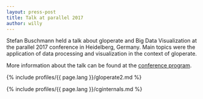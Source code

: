 ```yaml
---
layout: press-post
title: Talk at parallel 2017
author: willy
---
```


Stefan Buschmann held a talk about gloperate and Big Data Visualization at the parallel 2017 conference in Heidelberg, Germany.
Main topics were the application of data processing and visualization in the context of gloperate.

More information about the talk can be found at the [conference program](https://www.parallelcon.de/2017/veranstaltung-5707-gloperate%3A-ein-framework-zur-high-performance-big-data-prozessierung-und--visualisierung.html?id=5707).

{% include profiles/{{ page.lang }}/gloperate2.md %}

{% include profiles/{{ page.lang }}/cginternals.md %}
